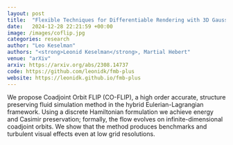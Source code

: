 ```yaml
---
layout: post
title:  "Flexible Techniques for Differentiable Rendering with 3D Gaussians"
date:   2024-12-28 22:21:59 +00:00
image: /images/coflip.jpg
categories: research
author: "Leo Keselman"
authors: "<strong>Leonid Keselman</strong>, Martial Hebert"
venue: "arXiv"
arxiv: https://arxiv.org/abs/2308.14737
code: https://github.com/leonidk/fmb-plus
website: https://leonidk.github.io/fmb-plus
---
```


We propose Coadjoint Orbit FLIP (CO-FLIP), a high order accurate, structure preserving fluid simulation method in the hybrid Eulerian-Lagrangian framework. Using a discrete Hamiltonian formulation we achieve energy and Casimir preservation; formally, the flow evolves on infinite-dimensional coadjoint orbits. We show that the method produces benchmarks and turbulent visual effects even at low grid resolutions.
